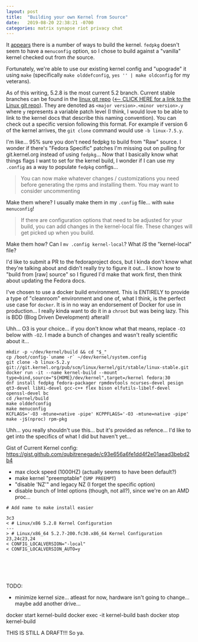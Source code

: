 ```yaml
---
layout: post
title:  "Building your own Kernel from Source"
date:   2019-08-20 22:38:21 -0700
categories: matrix synapse riot privacy chat
---
```


It [appears](https://fedoraproject.org/wiki/Building_a_custom_kernel) there is a number of ways to build the kernel.  `fedpkg` doesn't seem to have a `menuconfig` option, so I chose to build against a "vanilla" kernel checked out from _the_ source.

Fortunately, we're able to use our existing kernel config and "upograde" it using `make` (specifically `make olddefconfig`, `yes '' | make oldconfig` for my veterans).

As of this writing, 5.2.8 is the most current 5.2 branch.  Current stable branches can be found in the [linux git repo](https://git.kernel.org/pub/scm/linux/kernel/git/stable/linux.git/) ([<-- CLICK HERE for a link to the Linux git repo](https://git.kernel.org/pub/scm/linux/kernel/git/stable/linux.git/)).  They are denoted as `<major version>.<minor version>.y` where `y` represents a variable patch level (I think, I would love to be able to link to the kernel docs that describe this naming convention).  You can check out a specific version following this format.  For example if version 6 of the kernel arrives, the `git clone` command would use `-b linux-7.5.y`.

I'm like... 95% sure you don't need fedpkg to build from "Raw" source.  I wonder if there's "Fedora Specific" patches I'm missing out on pulling for git.kernel.org instead of using `fedpkg`...  Now that I basically know what things flags I want to set for the kernel build, I wonder if I can use my `.config` as a way to populate `fedpkg` configs...

> You can now make whatever changes / customizations you need before generating the rpms and installing them. You may want to consider uncommenting 

Make them where?  I usually make them in my `.config` file...  with `make menuconfig`!

> If there are configuration options that need to be adjusted for your build, you can add changes in the kernel-local file. These changes will get picked up when you build. 

Make them how?  Can I `mv .config kernel-local`?  What _IS_ the "kernel-local" file?

I'd like to submit a PR to the fedoraproject docs, but I kinda don't know what they're talking about and didn't really try to figure it out... I know how to "build from [raw] source" so I figured I'd make that work first, then think about updating the Fedora docs.

I've chosen to use a docker build environment.  This is ENTIRELY to provide a type of "cleanroom" environment and one of, what I think, is the perfect use case for `docker`.  It is in no way an endorsement of Docker for use in production...  I really kinda want to do it in a `chroot` but was being lazy.  This is BDD (Blog Driven Development) afterall!

Uhh... O3 is your choice...  if you don't know what that means, replace `-O3` below with `-O2`.  I made a bunch of changes and wasn't really scientific about it...

```
mkdir -p ~/dev/kernel/build && cd "$_"
cp /boot/config-`uname -r` ~/dev/kernel/system.config
git clone -b linux-5.2.y git://git.kernel.org/pub/scm/linux/kernel/git/stable/linux-stable.git
docker run -it --name kernel-build --mount type=bind,source="${HOME}/dev/kernel",target=/kernel fedora:30
dnf install fedpkg fedora-packager rpmdevtools ncurses-devel pesign qt3-devel libXi-devel gcc-c++ flex bison elfutils-libelf-devel openssl-devel bc
cd /kernel/build
make olddefconfig
make menuconfig
KCFLAGS='-O3 -mtune=native -pipe' KCPPFLAGS='-O3 -mtune=native -pipe' make -j$(nproc) rpm-pkg
```

Uhh... you really shouldn't use this... but it's provided as refence...  I'd like to get into the specifics of what I did but haven't yet...

Gist of Current Kernel config: https://gist.github.com/qubitrenegade/c93e656a6fe1dd4f2e01aead3bebd2b4

* max clock speed (1000HZ) (actually seems to have been default?)
* make kernel "preemptable" (`SMP PREEMPT`)
* "disable 'NZ'" and legacy NZ (I forget the specific option)
* disable bunch of Intel options (though, not all?), since we're on an AMD proc...


```
# Add name to make install easier

3c3
< # Linux/x86 5.2.8 Kernel Configuration
---
> # Linux/x86_64 5.2.7-200.fc30.x86_64 Kernel Configuration
23,24c23,24
< CONFIG_LOCALVERSION="-local"
< CONFIG_LOCALVERSION_AUTO=y






```

TODO:

* minimize kernel size...  atleast for now, hardware isn't going to change... maybe add another drive...


docker start kernel-build
docker exec -it kernel-build bash
docker stop kernel-build

THIS IS STILL A DRAFT!!! So ya.



